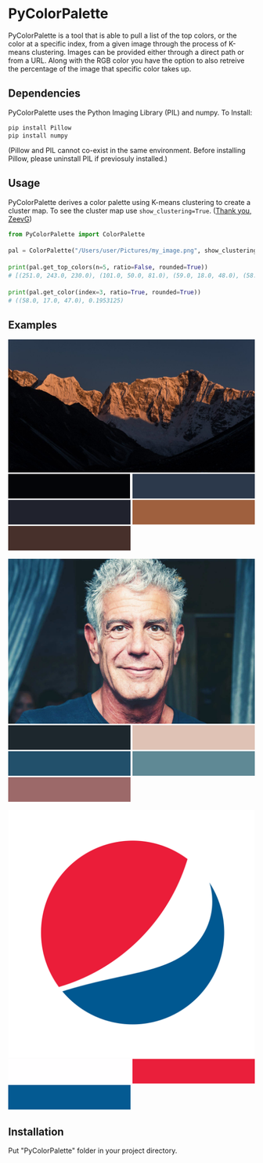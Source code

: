 # PyColorPalette

PyColorPalette is a tool that is able to pull a list of the top colors, or the color at a specific index, from a given image through the process of K-means clustering. Images can be provided either through a direct path or from a URL. Along with the RGB color you have the option to also retreive the percentage of the image that specific color takes up. 

## Dependencies

PyColorPalette uses the Python Imaging Library (PIL) and numpy.
To Install:
```
pip install Pillow 
pip install numpy
```
(Pillow and PIL cannot co-exist in the same environment. Before installing Pillow, please uninstall PIL if previosuly installed.)

## Usage

PyColorPalette derives a color palette using K-means clustering to create a cluster map. To see the cluster map use ```show_clustering=True```. ([Thank you, ZeevG](https://github.com/ZeevG/python-dominant-image-colour))

```python
from PyColorPalette import ColorPalette

pal = ColorPalette("/Users/user/Pictures/my_image.png", show_clustering=False)

print(pal.get_top_colors(n=5, ratio=False, rounded=True))
# [(251.0, 243.0, 230.0), (101.0, 50.0, 81.0), (59.0, 18.0, 48.0), (58.0, 17.0, 47.0), (60.0, 19.0, 49.0)]

print(pal.get_color(index=3, ratio=True, rounded=True))
# ((58.0, 17.0, 47.0), 0.1953125)
```

## Examples

![Alt text](/examples/example1.jpg)
![Alt text](/examples/ex_1_1.png?raw=true  "")
![Alt text](/examples/ex_1_2.png?raw=true  "")
![Alt text](/examples/ex_1_3.png?raw=true  "")
![Alt text](/examples/ex_1_4.png?raw=true  "")
![Alt text](/examples/ex_1_5.png?raw=true  "")

![Alt text](/examples/example3.jpg)
![Alt text](/examples/ex_3_1.png?raw=true  "")
![Alt text](/examples/ex_3_2.png?raw=true  "")
![Alt text](/examples/ex_3_3.png?raw=true  "")
![Alt text](/examples/ex_3_4.png?raw=true  "")
![Alt text](/examples/ex_3_5.png?raw=true  "")

![Alt text](/examples/example2.png)
![Alt text](/examples/ex_2_1.png?raw=true  "")
![Alt text](/examples/ex_2_2.png?raw=true  "")
![Alt text](/examples/ex_2_3.png?raw=true  "")


## Installation

Put "PyColorPalette" folder in your project directory.